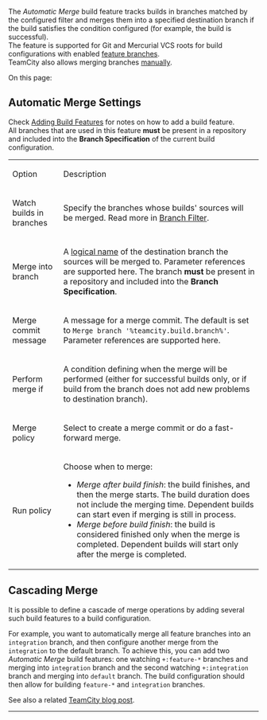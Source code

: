 [//]: # (title: Automatic Merge)
[//]: # (auxiliary-id: Automatic Merge)

The _Automatic Merge_ build feature tracks builds in branches matched by the configured filter and merges them into a specified destination branch if the build satisfies the condition configured (for example, the build is successful).   
The feature is supported for Git and Mercurial VCS roots for build configurations with enabled [feature branches](working-with-feature-branches.md).   
TeamCity also allows merging branches [manually](working-with-feature-branches.md#Manual+branch+merging).

On this page:

<tag-list of="chapter" mode="tree" depth="4"/>

## Automatic Merge Settings

Check [Adding Build Features](adding-build-features.md) for notes on how to add a build feature.   
All branches that are used in this feature __must__ be present in a repository and included into the __Branch Specification__ of the current build configuration.

<table>

<tr><td>

Option

</td>
<td>

Description

</td>
</tr><tr>
<td>

Watch builds in branches

</td><td>

Specify the branches whose builds' sources will be merged. Read more in [Branch Filter](branch-filter.md).

</td>
</tr><tr>
<td>

Merge into branch

</td><td>

A [logical name](working-with-feature-branches.md#Logical+branch+name) of the destination branch the sources will be merged to. Parameter references are supported here. The branch __must__ be present in a repository and included into the __Branch Specification__.

</td>
</tr><tr>
<td>

Merge commit message

</td><td>

A message for a merge commit. The default is set to `Merge branch '%teamcity.build.branch%'`. Parameter references are supported here.

</td>
</tr><tr>
<td>

Perform merge if

</td><td>

A condition defining when the merge will be performed (either for successful builds only, or if build from the branch does not add new problems to destination branch).

</td>
</tr><tr>
<td>

Merge policy

</td><td>

Select to create a merge commit or do a fast\-forward merge.

</td>
</tr><tr>
<td>

Run policy

</td><td>

Choose when to merge:
* _Merge after build finish_: the build finishes, and then the merge starts. The build duration does not include the merging time. Dependent builds can start even if merging is still in process.
* _Merge before build finish_: the build is considered finished only when the merge is completed. Dependent builds will start only after the merge is completed.

</td>
</tr>
</table>

## Cascading Merge

It is possible to define a cascade of merge operations by adding several such build features to a build configuration.

For example, you want to automatically merge all feature branches into an `integration` branch, and then configure another merge from the `integration` to the default branch. To achieve this, you can add two _Automatic Merge_ build features: one watching `+:feature-*` branches and merging into `integration` branch and the second watching `+:integration` branch and merging into `default` branch. The build configuration should then allow for building `feature-*` and `integration` branches.
    
See also a related [TeamCity blog post](http://blog.jetbrains.com/teamcity/2013/10/automatic-merge/).

__ __